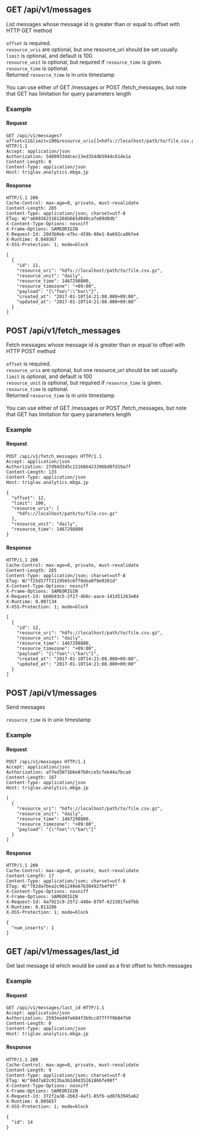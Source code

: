 ## GET /api/v1/messages
List messages whose message id is greater than or equal to offset with HTTP GET method<br/><br/>`offset` is required.<br/>`resource_uris` are optional, but one resource_uri should be set usually.<br/>`limit` is optional, and default is 100.<br/>`resource_unit` is optional, but required if `resource_time` is given.<br/>`resource_time` is optional.<br/>Returned `resource_time` is in unix timestamp<br/><br/>You can use either of GET /messages or POST /fetch_messages, but note that GET has limitation for query parameters length<br/>

### Example

#### Request
```
GET /api/v1/messages?offset=11&limit=100&resource_uris[]=hdfs://localhost/path/to/file.csv.gz&resource_unit=daily&resource_time=1467298800 HTTP/1.1
Accept: application/json
Authorization: 5489933ddcec13ed354db594dc614e1a
Content-Length: 0
Content-Type: application/json
Host: triglav.analytics.mbga.jp
```

#### Response
```
HTTP/1.1 200
Cache-Control: max-age=0, private, must-revalidate
Content-Length: 265
Content-Type: application/json; charset=utf-8
ETag: W/"a6893623161268b665d040cafe09d8db"
X-Content-Type-Options: nosniff
X-Frame-Options: SAMEORIGIN
X-Request-Id: 20d3b0eb-e7bc-459b-88e1-8a692ca86fe4
X-Runtime: 0.049367
X-XSS-Protection: 1; mode=block

[
  {
    "id": 11,
    "resource_uri": "hdfs://localhost/path/to/file.csv.gz",
    "resource_unit": "daily",
    "resource_time": 1467298800,
    "resource_timezone": "+09:00",
    "payload": "{\"foo\":\"bar\"}",
    "created_at": "2017-01-10T14:21:08.000+09:00",
    "updated_at": "2017-01-10T14:21:08.000+09:00"
  }
]
```

## POST /api/v1/fetch_messages
Fetch messages whose message id is greater than or equal to offset with HTTP POST method<br/><br/>`offset` is required.<br/>`resource_uris` are optional, but one resource_uri should be set usually.<br/>`limit` is optional, and default is 100<br/>`resource_unit` is optional, but required if `resource_time` is given.<br/>`resource_time` is optional.<br/>Returned `resource_time` is in unix timestamp<br/><br/>You can use either of GET /messages or POST /fetch_messages, but note that GET has limitation for query parameters length<br/>

### Example

#### Request
```
POST /api/v1/fetch_messages HTTP/1.1
Accept: application/json
Authorization: 27d94d345c121686423396bd0fd19a7f
Content-Length: 133
Content-Type: application/json
Host: triglav.analytics.mbga.jp

{
  "offset": 12,
  "limit": 100,
  "resource_uris": [
    "hdfs://localhost/path/to/file.csv.gz"
  ],
  "resource_unit": "daily",
  "resource_time": 1467298800
}
```

#### Response
```
HTTP/1.1 200
Cache-Control: max-age=0, private, must-revalidate
Content-Length: 265
Content-Type: application/json; charset=utf-8
ETag: W/"f25d17ff2119565c6ff0dea0f8e0381d"
X-Content-Type-Options: nosniff
X-Frame-Options: SAMEORIGIN
X-Request-Id: bb0b93c5-2f27-4b0c-aace-141d51263e04
X-Runtime: 0.007134
X-XSS-Protection: 1; mode=block

[
  {
    "id": 12,
    "resource_uri": "hdfs://localhost/path/to/file.csv.gz",
    "resource_unit": "daily",
    "resource_time": 1467298800,
    "resource_timezone": "+09:00",
    "payload": "{\"foo\":\"bar\"}",
    "created_at": "2017-01-10T14:21:08.000+09:00",
    "updated_at": "2017-01-10T14:21:08.000+09:00"
  }
]
```

## POST /api/v1/messages
Send messages<br/><br/>`resource_time` is in unix timestamp<br/>

### Example

#### Request
```
POST /api/v1/messages HTTP/1.1
Accept: application/json
Authorization: af7ed3071b6e87b0cce5cfeb44a7bcad
Content-Length: 167
Content-Type: application/json
Host: triglav.analytics.mbga.jp

[
  {
    "resource_uri": "hdfs://localhost/path/to/file.csv.gz",
    "resource_unit": "daily",
    "resource_time": 1467298800,
    "resource_timezone": "+09:00",
    "payload": "{\"foo\":\"bar\"}"
  }
]
```

#### Response
```
HTTP/1.1 200
Cache-Control: max-age=0, private, must-revalidate
Content-Length: 17
Content-Type: application/json; charset=utf-8
ETag: W/"782da7bea2c961240e67b304927b4f9f"
X-Content-Type-Options: nosniff
X-Frame-Options: SAMEORIGIN
X-Request-Id: 4a7921c9-25f2-448e-879f-623381fedfbb
X-Runtime: 0.013286
X-XSS-Protection: 1; mode=block

{
  "num_inserts": 1
}
```

## GET /api/v1/messages/last_id
Get last message id which would be used as a first offset to fetch messages<br/>

### Example

#### Request
```
GET /api/v1/messages/last_id HTTP/1.1
Accept: application/json
Authorization: 2593eed4fe684f3b9cc877fff9b84fb0
Content-Length: 0
Content-Type: application/json
Host: triglav.analytics.mbga.jp
```

#### Response
```
HTTP/1.1 200
Cache-Control: max-age=0, private, must-revalidate
Content-Length: 9
Content-Type: application/json; charset=utf-8
ETag: W/"04d7a82c013ba361d4d35261866fe98f"
X-Content-Type-Options: nosniff
X-Frame-Options: SAMEORIGIN
X-Request-Id: 372f2a38-2b63-4af1-85f6-ad8763945a62
X-Runtime: 0.005657
X-XSS-Protection: 1; mode=block

{
  "id": 14
}
```

